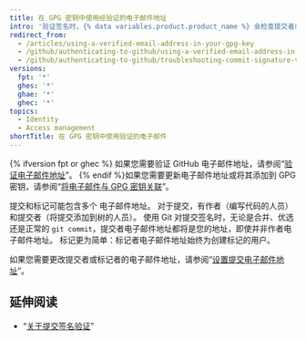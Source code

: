 ```yaml
---
title: 在 GPG 密钥中使用经验证的电子邮件地址
intro: '验证签名时，{% data variables.product.product_name %} 会检查提交者或标记者电子邮件地址是否匹配 GPG 密钥身份的电子邮件地址，并且是用户帐户中经验证的电子邮件地址。 这可确保密钥属于您且您已创建提交或标记。'
redirect_from:
  - /articles/using-a-verified-email-address-in-your-gpg-key
  - /github/authenticating-to-github/using-a-verified-email-address-in-your-gpg-key
  - /github/authenticating-to-github/troubleshooting-commit-signature-verification/using-a-verified-email-address-in-your-gpg-key
versions:
  fpt: '*'
  ghes: '*'
  ghae: '*'
  ghec: '*'
topics:
  - Identity
  - Access management
shortTitle: 在 GPG 密钥中使用验证的电子邮件
---
```


{% ifversion fpt or ghec %}
如果您需要验证 GitHub 电子邮件地址，请参阅“[验证电子邮件地址](/articles/verifying-your-email-address/)”。 {% endif %}如果您需要更新电子邮件地址或将其添加到 GPG 密钥，请参阅“[将电子邮件与 GPG 密钥关联](/articles/associating-an-email-with-your-gpg-key)”。

提交和标记可能包含多个 电子邮件地址。 对于提交，有作者（编写代码的人员）和提交者（将提交添加到树的人员）。 使用 Git 对提交签名时，无论是合并、优选还是正常的 `git commit`，提交者电子邮件地址都将是您的地址，即使并非作者电子邮件地址。 标记更为简单：标记者电子邮件地址始终为创建标记的用户。

如果您需要更改提交者或标记者的电子邮件地址，请参阅“[设置提交电子邮件地址](/articles/setting-your-commit-email-address/)”。

## 延伸阅读

- “[关于提交签名验证](/articles/about-commit-signature-verification)”
